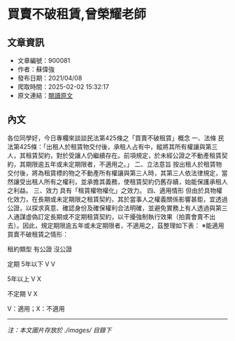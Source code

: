 # 買賣不破租賃,曾榮耀老師

## 文章資訊
- 文章編號：900081
- 作者：蘇偉強
- 發布日期：2021/04/08
- 爬取時間：2025-02-02 15:32:17
- 原文連結：[閱讀原文](https://real-estate.get.com.tw/Columns/detail.aspx?no=900081)

## 內文
各位同學好，今日專欄來談談民法第425條之「買賣不破租賃」概念
一、法條
民法第425條：「出租人於租賃物交付後，承租人占有中，縱將其所有權讓與第三人，其租賃契約，對於受讓人仍繼續存在。前項規定，於未經公證之不動產租賃契約，其期限逾五年或未定期限者，不適用之。」
二、立法意旨
按出租人於租賃物交付後，將為租賃標的物之不動產所有權讓與第三人時，其第三人依法律規定，當然讓受出租人所有之權利，並承擔其義務，使租賃契約仍舊存續，始能保護承租人之利益。
三、效力
具有「租賃權物權化」之效力。
四、適用情形
但由於具物權化效力，在長期或未定期限之租賃契約，其於當事人之權義關係影響甚鉅，宜透過公證，以探求真意、確認身份及確保權利合法明確，並避免實務上有人透過與第三人通謀虛偽訂定長期或不定期租賃契約，以干擾強制執行效果（拍賣會賣不出去）。因此，規定期限逾五年或未定期限者，不適用之，茲整理如下表：
※能適用買賣不破租賃之情形：



租約類型
有公證
沒公證


定期
5年以下
V
V


5年以上
V
X


不定期
V
X



V：適用；X：不適用

---
*注：本文圖片存放於 ./images/ 目錄下*
